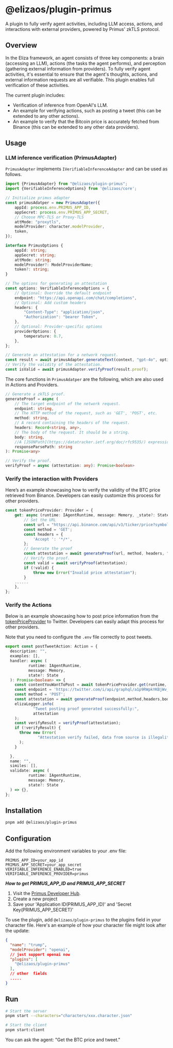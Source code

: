# @elizaos/plugin-primus

A plugin to fully verify agent activities, including LLM access, actions, and interactions with external providers,
powered by Primus' zkTLS protocol.

## Overview

In the Eliza framework, an agent consists of three key components: a brain (accessing an LLM), actions (the tasks the
agent performs), and perception (gathering external information from providers). To fully verify agent activities, it's
essential to ensure that the agent's thoughts, actions, and external information requests are all verifiable. This
plugin enables full verification of these activities.

The current plugin includes:

- Verification of inference from OpenAI's LLM.
- An example for verifying actions, such as posting a tweet (this can be extended to any other actions).
- An example to verify that the Bitcoin price is accurately fetched from Binance (this can be extended to any other data
  providers).

## Usage
### LLM inference verification (PrimusAdapter)
`PrimusAdapter` implements `IVerifiableInferenceAdapter` and can be used as follows.
```typescript
import {PrimusAdapter} from "@elizaos/plugin-primus";
import {VerifiableInferenceOptions} from '@elizaos/core';

// Initialize primus adapter
const primusAdatper = new PrimusAdapter({
    appId: process.env.PRIMUS_APP_ID,
    appSecret: process.env.PRIMUS_APP_SECRET,
    // Choose MPC-TLS or Proxy-TLS
    attMode: "proxytls",
    modelProvider: character.modelProvider,
    token,
});

interface PrimusOptions {
    appId: string;
    appSecret: string;
    attMode: string;
    modelProvider?: ModelProviderName;
    token?: string;
}

// The options for generating an attestation
const options: VerifiableInferenceOptions = {
    // Optional: Override the default endpoint
    endpoint: "https://api.openapi.com/chat/completions",
    // Optional: Add custom headers
    headers: {
        "Content-Type": "application/json",
        "Authorization": "bearer Token",
    },
    // Optional: Provider-specific options
    providerOptions: {
        temperature: 0.7,
    },
};

// Generate an attestation for a network request.
const result = await primusAdapter.generateText(context, "gpt-4o", options);
// Verify the validity of the attestation.
const isValid = await primusAdapter.verifyProof(result.proof);
```

The core functions in `PrimusAdatper` are the following, which are also used in Actions and Providers.
```typescript
// Generate a zkTLS proof.
generateProof = async (
    // The target endpoint of the network request.
    endpoint: string,
    // The HTTP method of the request, such as 'GET', 'POST', etc.
    method: string,
    // A record containing the headers of the request.
    headers: Record<string, any>,
    // The body of the request. It should be a string.
    body: string,
    //A [JSONPath](https://datatracker.ietf.org/doc/rfc9535/) expression to locate the specific field in the response you want to attest.
    responseParsePath: string
): Promise<any>

// Verify the proof.
verifyProof = async (attestation: any): Promise<boolean>

```

### Verify the interaction with Providers

Here’s an example showcasing how to verify the validity of the BTC price retrieved from Binance. Developers can easily customize this process for other providers.

```typescript
const tokenPriceProvider: Provider = {
    get: async (runtime: IAgentRuntime, message: Memory, _state?: State) => {
        // Set the URL
        const url = "https://api.binance.com/api/v3/ticker/price?symbol=BTCUSDT";
        const method = 'GET';
        const headers = {
            'Accept	': '*/*',
        };
        // Generate the proof
        const attestation = await generateProof(url, method, headers, "", "$.price");
        // Verify the proof.
        const valid = await verifyProof(attestation);
        if (!valid) {
            throw new Error("Invalid price attestation");
        }
    ......
    },
};
```

### Verify the Actions
Below is an example showcasing how to post price information from the [tokenPriceProvider](./src/providers/tokenPriceProvider.ts) to Twitter. Developers can easily adapt this process for other providers.

Note that you need to configure the `.env` file correctly to post tweets.
```typescript
export const postTweetAction: Action = {
  description: "",
  examples: [],
  handler: async (
          runtime: IAgentRuntime,
          message: Memory,
          state?: State
  ): Promise<boolean> => {
    const contentYouWantToPost = await tokenPriceProvider.get(runtime, message, state);
    const endpoint = 'https://twitter.com/i/api/graphql/a1p9RWpkYKBjWv_I3WzS-A/CreateTweet';
    const method = 'POST';
    const attestation = await generateProof(endpoint,method,headers,bodyStr,"$.data.create_tweet.tweet_results.result.rest_id");
    elizaLogger.info(
            "Tweet posting proof generated successfully:",
            attestation
    );
    const verifyResult = verifyProof(attestation);
    if (!verifyResult) {
      throw new Error(
              "Attestation verify failed, data from source is illegality"
      );
    }

  },
  name: "",
  similes: [],
  validate: async (
          runtime: IAgentRuntime,
          message: Memory,
          state?: State
  ) => {},
};
```

## Installation

```bash
pnpm add @elizaos/plugin-primus
```

## Configuration

Add the following environment variables to your .env file:

```
PRIMUS_APP_ID=your_app_id
PRIMUS_APP_SECRET=your_app_secret
VERIFIABLE_INFERENCE_ENABLED=true
VERIFIABLE_INFERENCE_PROVIDER=primus
```

***How to get PRIMUS_APP_ID and PRIMUS_APP_SECRET***

1. Visit the [Primus Developer Hub](https://dev.primuslabs.xyz/).
2. Create a new project
3. Save your 'Application ID(PRIMUS_APP_ID)' and 'Secret Key(PRIMUS_APP_SECRET)'

To use the plugin, add `@elizaos/plugin-primus` to the plugins field in your character file. Here's an example of how your character file might look after the update:

```json
{
  "name": "trump",
  "modelProvider": "openai",
  // just support openai now
  "plugins": [
    "@elizaos/plugin-primus"
  ],
  // other  fields
  .....
}
```

## Run

```bash
# Start the server
pnpm start --characters="characters/xxx.character.json"
```

```bash
# Start the client
pnpm start:client
```

You can ask the agent: "Get the BTC price and tweet."

